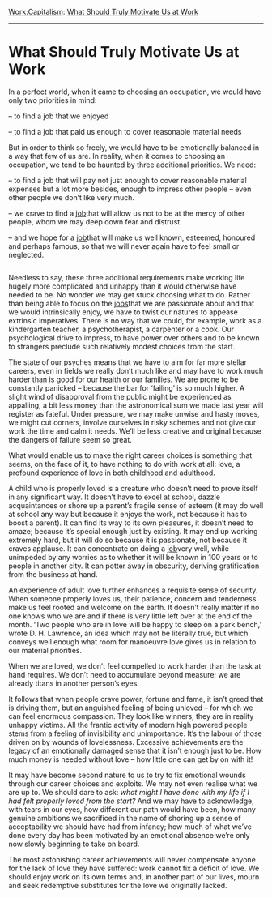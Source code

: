 [Work:](https://www.theschooloflife.com/thebookoflife/category/work/)[Capitalism](https://www.theschooloflife.com/thebookoflife/category/work/capitalism/): [What Should Truly Motivate Us at Work](https://www.theschooloflife.com/thebookoflife/what-should-truly-motivate-us-at-work/)

* * *

# What Should Truly Motivate Us at Work

In a perfect world, when it came to choosing an occupation, we would have only two priorities in mind:

– to find a job that we enjoyed

– to find a job that paid us enough to cover reasonable material needs

But in order to think so freely, we would have to be emotionally balanced in a way that few of us are. In reality, when it comes to choosing an occupation, we tend to be haunted by three additional priorities. We need:

– to find a job that will pay not just enough to cover reasonable material expenses but a lot more besides, enough to impress other people – even other people we don’t like very much.

– we crave to find a [job](https://www.theschooloflife.com/shop/tsol-press-a-job-to-love/)that will allow us not to be at the mercy of other people, whom we may deep down fear and distrust.

– and we hope for a [job](https://www.theschooloflife.com/shop/tsol-press-a-job-to-love/)that will make us well known, esteemed, honoured and perhaps famous, so that we will never again have to feel small or neglected.

<figure class="aligncenter"><img src="https://www.theschooloflife.com/thebookoflife/wp-content/uploads/2020/07/2771b7469148f81f3b093b0f90ce66df.jpg" alt="" class="wp-image-24907"></figure>

Needless to say, these three additional requirements make working life hugely more complicated and unhappy than it would otherwise have needed to be. No wonder we may get stuck choosing what to do. Rather than being able to focus on the [jobs](https://www.theschooloflife.com/shop/tsol-press-a-job-to-love/)that we are passionate about and that we would intrinsically enjoy, we have to twist our natures to appease extrinsic imperatives. There is no way that we could, for example, work as a kindergarten teacher, a psychotherapist, a carpenter or a cook. Our psychological drive to impress, to have power over others and to be known to strangers preclude such relatively modest choices from the start.

The state of our psyches means that we have to aim for far more stellar careers, even in fields we really don’t much like and may have to work much harder than is good for our health or our families. We are prone to be constantly panicked – because the bar for ‘failing’ is so much higher. A slight wind of disapproval from the public might be experienced as appalling, a bit less money than the astronomical sum we made last year will register as fateful. Under pressure, we may make unwise and hasty moves, we might cut corners, involve ourselves in risky schemes and not give our work the time and calm it needs. We’ll be less creative and original because the dangers of failure seem so great.

What would enable us to make the right career choices is something that seems, on the face of it, to have nothing to do with work at all: love, a profound experience of love in both childhood and adulthood.

A child who is properly loved is a creature who doesn’t need to prove itself in any significant way. It doesn’t have to excel at school, dazzle acquaintances or shore up a parent’s fragile sense of esteem (it may do well at school any way but because it enjoys the work, not because it has to boost a parent). It can find its way to its own pleasures, it doesn’t need to amaze; because it’s special enough just by existing. It may end up working extremely hard, but it will do so because it is passionate, not because it craves applause. It can concentrate on doing a [job](https://www.theschooloflife.com/shop/tsol-press-a-job-to-love/)very well, while unimpeded by any worries as to whether it will be known in 100 years or to people in another city. It can potter away in obscurity, deriving gratification from the business at hand.

An experience of adult love further enhances a requisite sense of security. When someone properly loves us, their patience, concern and tenderness make us feel rooted and welcome on the earth. It doesn’t really matter if no one knows who we are and if there is very little left over at the end of the month. ‘Two people who are in love will be happy to sleep on a park bench,’ wrote D. H. Lawrence, an idea which may not be literally true, but which conveys well enough what room for manoeuvre love gives us in relation to our material priorities.

When we are loved, we don’t feel compelled to work harder than the task at hand requires. We don’t need to accumulate beyond measure; we are already titans in another person’s eyes.&nbsp;

It follows that when people crave power, fortune and fame, it isn’t greed that is driving them, but an anguished feeling of being unloved – for which we can feel enormous compassion. They look like winners, they are in reality unhappy victims. All the frantic activity of modern high powered people stems from a feeling of invisibility and unimportance. It’s the labour of those driven on by wounds of lovelessness. Excessive achievements are the legacy of an emotionally damaged sense that it isn’t enough just to be. How much money is needed without love – how little one can get by on with it!

It may have become second nature to us to try to fix emotional wounds through our career choices and exploits. We may not even realise what we are up to. We should dare to ask: _what might I have done with my life if I had felt properly loved from the start?_ And we may have to acknowledge, with tears in our eyes, how different our path would have been, how many genuine ambitions we sacrificed in the name of shoring up a sense of acceptability we should have had from infancy; how much of what we’ve done every day has been motivated by an emotional absence we’re only now slowly beginning to take on board.

The most astonishing career achievements will never compensate anyone for the lack of love they have suffered: work cannot fix a deficit of love. We should enjoy work on its own terms and, in another part of our lives, mourn and seek redemptive substitutes for the love we originally lacked.
